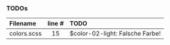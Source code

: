 ### TODOs
| Filename | line # | TODO
|:------|:------:|:------
| colors.scss | 15 | $color-02-light: Falsche Farbe!